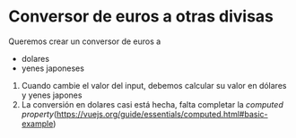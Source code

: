 # Conversor de euros a otras divisas 

Queremos crear un conversor de euros a 

- dolares
- yenes japoneses

1. Cuando cambie el valor del input, debemos calcular su valor en dólares y yenes japones
2. La conversión en dolares casi está hecha, falta completar la _computed property_(https://vuejs.org/guide/essentials/computed.html#basic-example)